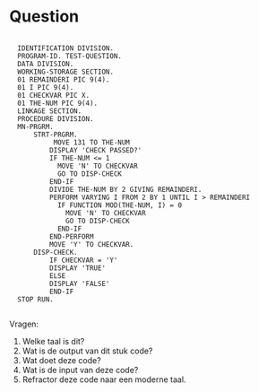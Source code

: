 # Question

<code>
  IDENTIFICATION DIVISION.
  PROGRAM-ID. TEST-QUESTION.
  DATA DIVISION.
  WORKING-STORAGE SECTION.
  01 REMAINDERI PIC 9(4).
  01 I PIC 9(4).
  01 CHECKVAR PIC X.
  01 THE-NUM PIC 9(4).
  LINKAGE SECTION.
  PROCEDURE DIVISION.
  MN-PRGRM.
      STRT-PRGRM.
           MOVE 131 TO THE-NUM
          DISPLAY 'CHECK PASSED?'
          IF THE-NUM <= 1
            MOVE 'N' TO CHECKVAR
            GO TO DISP-CHECK
          END-IF
          DIVIDE THE-NUM BY 2 GIVING REMAINDERI.
          PERFORM VARYING I FROM 2 BY 1 UNTIL I > REMAINDERI
            IF FUNCTION MOD(THE-NUM, I) = 0
              MOVE 'N' TO CHECKVAR
              GO TO DISP-CHECK
            END-IF
          END-PERFORM
          MOVE 'Y' TO CHECKVAR.
      DISP-CHECK.
          IF CHECKVAR = 'Y'
          DISPLAY 'TRUE'
          ELSE
          DISPLAY 'FALSE'
          END-IF
  STOP RUN.
  </code>
  
Vragen:
1.	Welke taal is dit?
2.	Wat is de output van dit stuk code?
3.	Wat doet deze code?
4.	Wat is de input van deze code?
5.	Refractor deze code naar een moderne taal.

